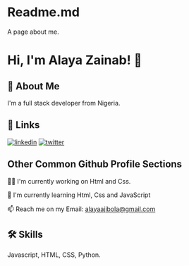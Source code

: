
# Readme.md
 
 A page about me.

# Hi, I'm Alaya Zainab! 👋


## 🚀 About Me
I'm a full stack developer from Nigeria.


## 🔗 Links
[![linkedin](https://img.shields.io/badge/linkedin-0A66C2?style=for-the-badge&logo=linkedin&logoColor=white)](https://www.linkedin.com/in/zainab-alaya-584b63183/)
[![twitter](https://img.shields.io/badge/twitter-1DA1F2?style=for-the-badge&logo=twitter&logoColor=white)](https://twitter.com/Jiboladunni/)

## Other Common Github Profile Sections
👩‍💻 I'm currently working on Html and Css.

🧠 I'm currently learning Html, Css and JavaScript

📫 Reach me on my Email: alayaajibola@gmail.com



## 🛠 Skills
Javascript, HTML, CSS, Python.


